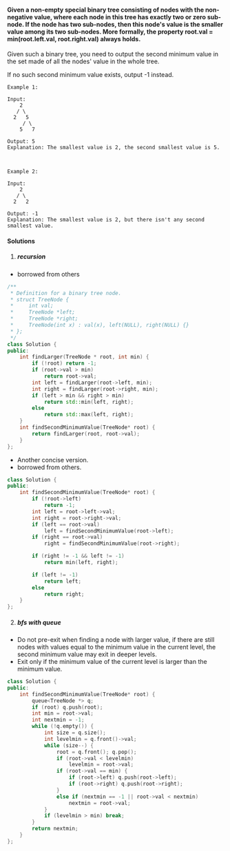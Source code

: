 #### Given a non-empty special binary tree consisting of nodes with the non-negative value, where each node in this tree has exactly two or zero sub-node. If the node has two sub-nodes, then this node's value is the smaller value among its two sub-nodes. More formally, the property root.val = min(root.left.val, root.right.val) always holds.

Given such a binary tree, you need to output the second minimum value in the set made of all the nodes' value in the whole tree.

If no such second minimum value exists, output -1 instead.

```
Example 1:

Input: 
    2
   / \
  2   5
     / \
    5   7

Output: 5
Explanation: The smallest value is 2, the second smallest value is 5.

 

Example 2:

Input: 
    2
   / \
  2   2

Output: -1
Explanation: The smallest value is 2, but there isn't any second smallest value.
```

#### Solutions

1. ##### recursion

- borrowed from others

```cpp
/**
 * Definition for a binary tree node.
 * struct TreeNode {
 *     int val;
 *     TreeNode *left;
 *     TreeNode *right;
 *     TreeNode(int x) : val(x), left(NULL), right(NULL) {}
 * };
 */
class Solution {
public:
    int findLarger(TreeNode * root, int min) {
        if (!root) return -1;
        if (root->val > min)
            return root->val;
        int left = findLarger(root->left, min);
        int right = findLarger(root->right, min);
        if (left > min && right > min)
            return std::min(left, right);
        else
            return std::max(left, right);
    }
    int findSecondMinimumValue(TreeNode* root) {
        return findLarger(root, root->val);
    }
};
```

- Another concise version.
- borrowed from others.


```cpp
class Solution {
public:
    int findSecondMinimumValue(TreeNode* root) {
        if (!root->left)
            return -1;
        int left = root->left->val;
        int right = root->right->val;
        if (left == root->val)
            left = findSecondMinimumValue(root->left);
        if (right == root->val)
            right = findSecondMinimumValue(root->right);

        if (right != -1 && left != -1)
            return min(left, right);

        if (left != -1)
            return left;
        else
            return right;
    }
};
```

2. ##### bfs with queue

- Do not pre-exit when finding a node with larger value, if there are still nodes with values equal to the minimum value in the current level, the second minimum value may exit in deeper levels.
- Exit only if the minimum value of the current level is larger than the minimum value.

```cpp
class Solution {
public:
    int findSecondMinimumValue(TreeNode* root) {
        queue<TreeNode *> q;
        if (root) q.push(root);
        int min = root->val;
        int nextmin = -1;
        while (!q.empty()) {
            int size = q.size();
            int levelmin = q.front()->val;
            while (size--) {
                root = q.front(); q.pop();
                if (root->val < levelmin)
                    levelmin = root->val;
                if (root->val == min) {
                    if (root->left) q.push(root->left);
                    if (root->right) q.push(root->right);
                }
                else if (nextmin == -1 || root->val < nextmin)
                    nextmin = root->val;
            }
            if (levelmin > min) break;
        }
        return nextmin;
    }
};
```